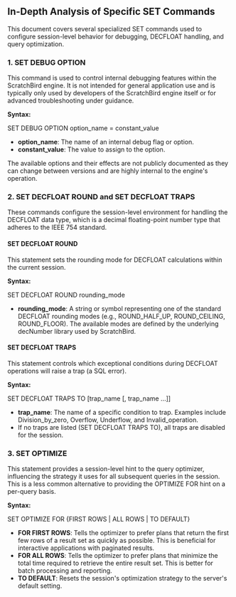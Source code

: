 ## **In-Depth Analysis of Specific SET Commands**

This document covers several specialized SET commands used to configure session-level behavior for debugging, DECFLOAT handling, and query optimization.

### **1\. SET DEBUG OPTION**

This command is used to control internal debugging features within the ScratchBird engine. It is not intended for general application use and is typically only used by developers of the ScratchBird engine itself or for advanced troubleshooting under guidance.

**Syntax:**

SET DEBUG OPTION option\_name \= constant\_value

* **option\_name**: The name of an internal debug flag or option.  
* **constant\_value**: The value to assign to the option.

The available options and their effects are not publicly documented as they can change between versions and are highly internal to the engine's operation.

### **2\. SET DECFLOAT ROUND and SET DECFLOAT TRAPS**

These commands configure the session-level environment for handling the DECFLOAT data type, which is a decimal floating-point number type that adheres to the IEEE 754 standard.

#### **SET DECFLOAT ROUND**

This statement sets the rounding mode for DECFLOAT calculations within the current session.

**Syntax:**

SET DECFLOAT ROUND rounding\_mode

* **rounding\_mode**: A string or symbol representing one of the standard DECFLOAT rounding modes (e.g., ROUND\_HALF\_UP, ROUND\_CEILING, ROUND\_FLOOR). The available modes are defined by the underlying decNumber library used by ScratchBird.

#### **SET DECFLOAT TRAPS**

This statement controls which exceptional conditions during DECFLOAT operations will raise a trap (a SQL error).

**Syntax:**

SET DECFLOAT TRAPS TO \[trap\_name \[, trap\_name ...\]\]

* **trap\_name**: The name of a specific condition to trap. Examples include Division\_by\_zero, Overflow, Underflow, and Invalid\_operation.  
* If no traps are listed (SET DECFLOAT TRAPS TO), all traps are disabled for the session.

### **3\. SET OPTIMIZE**

This statement provides a session-level hint to the query optimizer, influencing the strategy it uses for all subsequent queries in the session. This is a less common alternative to providing the OPTIMIZE FOR hint on a per-query basis.

**Syntax:**

SET OPTIMIZE FOR {FIRST ROWS | ALL ROWS | TO DEFAULT}

* **FOR FIRST ROWS**: Tells the optimizer to prefer plans that return the first few rows of a result set as quickly as possible. This is beneficial for interactive applications with paginated results.  
* **FOR ALL ROWS**: Tells the optimizer to prefer plans that minimize the total time required to retrieve the entire result set. This is better for batch processing and reporting.  
* **TO DEFAULT**: Resets the session's optimization strategy to the server's default setting.
